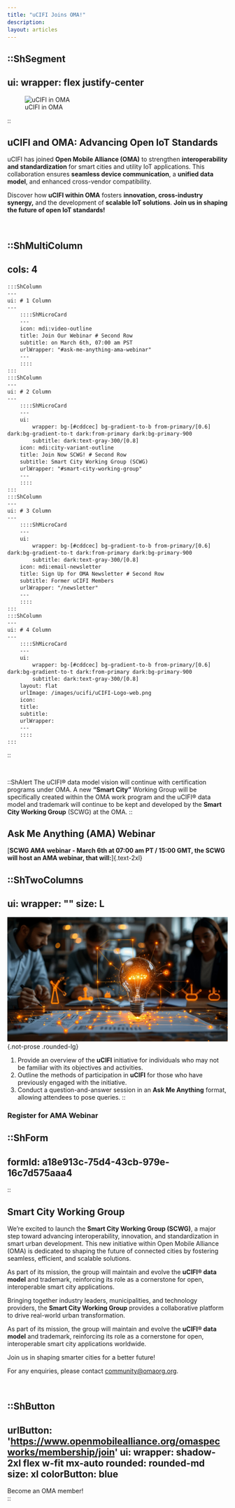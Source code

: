```yaml
---
title: "uCIFI Joins OMA!"
description:
layout: articles
---
```

::ShSegment
---
ui:
  wrapper: flex justify-center  
---

<figure>
    <img src="/images/ucifi/smart-cities-background.jpeg" alt="uCIFI in OMA" class="rounded-lg">
    <figcaption>uCIFI in OMA</figcaption>
</figure>

::


## uCIFI and OMA: Advancing Open IoT Standards  

uCIFI has joined **Open Mobile Alliance (OMA)** to strengthen **interoperability and standardization** for smart cities and utility IoT applications. This collaboration ensures **seamless device communication**, a **unified data model**, and enhanced cross-vendor compatibility.  

Discover how **uCIFI within OMA** fosters **innovation, cross-industry synergy,** and the development of **scalable IoT solutions**. **Join us in shaping the future of open IoT standards!**  

</br>


::ShMultiColumn
---
cols: 4
---
    :::ShColumn 
    --- 
    ui: # 1 Column
    ---
        ::::ShMicroCard
        ---
        icon: mdi:video-outline
        title: Join Our Webinar # Second Row
        subtitle: on March 6th, 07:00 am PST
        urlWrapper: "#ask-me-anything-ama-webinar"
        ---
        ::::
    :::
    :::ShColumn 
    --- 
    ui: # 2 Column
    ---
        ::::ShMicroCard
        ---
        ui:
            wrapper: bg-[#cddcec] bg-gradient-to-b from-primary/[0.6] dark:bg-gradient-to-t dark:from-primary dark:bg-primary-900
            subtitle: dark:text-gray-300/[0.8]
        icon: mdi:city-variant-outline
        title: Join Now SCWG! # Second Row
        subtitle: Smart City Working Group (SCWG)
        urlWrapper: "#smart-city-working-group"
        ---
        ::::
    :::
    :::ShColumn 
    --- 
    ui: # 3 Column
    ---
        ::::ShMicroCard
        ---
        ui:
            wrapper: bg-[#cddcec] bg-gradient-to-b from-primary/[0.6] dark:bg-gradient-to-t dark:from-primary dark:bg-primary-900
            subtitle: dark:text-gray-300/[0.8]
        icon: mdi:email-newsletter
        title: Sign Up for OMA Newsletter # Second Row
        subtitle: Former uCIFI Members
        urlWrapper: "/newsletter"
        ---
        ::::
    :::
    :::ShColumn 
    --- 
    ui: # 4 Column
    ---
        ::::ShMicroCard
        ---
        ui:
            wrapper: bg-[#cddcec] bg-gradient-to-b from-primary/[0.6] dark:bg-gradient-to-t dark:from-primary dark:bg-primary-900
            subtitle: dark:text-gray-300/[0.8]
        layout: flat
        urlImage: /images/ucifi/uCIFI-Logo-web.png
        icon: 
        title: 
        subtitle: 
        urlWrapper: 
        ---
        ::::
    :::
::

</br>

::ShAlert
The uCIFI® data model vision will continue with certification programs under OMA. 
A new **“Smart City”** Working Group will be specifically created within the OMA work program and the uCIFI® data model and trademark will continue to be kept and developed by the **Smart City Working Group** (SCWG) at the OMA.
::
</br>

## Ask Me Anything (AMA) Webinar

[**SCWG AMA webinar - March 6th at 07:00 am PT / 15:00 GMT, the SCWG will host an AMA webinar, that will:**]{.text-2xl}



::ShTwoColumns
---
ui:
  wrapper: ""
size: L
---
![image](/images/landing-hero/inovation-idea.jpeg){.not-prose .rounded-lg}


1. Provide an overview of the **uCIFI** initiative for individuals who may not be familiar with its objectives and activities.
2. Outline the methods of participation in **uCIFI** for those who have previously engaged with the initiative.
3. Conduct a question-and-answer session in an **Ask Me Anything** format, allowing attendees to pose queries.
::
### Register for AMA Webinar
::ShForm
---
formId: a18e913c-75d4-43cb-979e-16c7d575aaa4
---
::


## Smart City Working Group

We’re excited to launch the **Smart City Working Group (SCWG)**, a major step toward advancing interoperability, innovation, and standardization in smart urban development. This new initiative within Open Mobile Alliance (OMA) is dedicated to shaping the future of connected cities by fostering seamless, efficient, and scalable solutions.

As part of its mission, the group will maintain and evolve the **uCIFI® data model** and trademark, reinforcing its role as a cornerstone for open, interoperable smart city applications.

Bringing together industry leaders, municipalities, and technology providers, the **Smart City Working Group** provides a collaborative platform to drive real-world urban transformation.

As part of its mission, the group will maintain and evolve the **uCIFI® data model** and trademark, reinforcing its role as a cornerstone for open, interoperable smart city applications worldwide.

Join us in shaping smarter cities for a better future!

For any enquiries, please contact <community@omaorg.org>.

</br>

::ShButton
---
urlButton: 'https://www.openmobilealliance.org/omaspecworks/membership/join'
ui: 
  wrapper: shadow-2xl flex w-fit mx-auto
  rounded: rounded-md
size: xl
colorButton: blue
---

Become an OMA member!  
::
